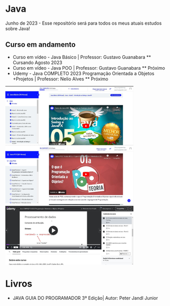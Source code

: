 # Java
Junho de 2023 - Esse repositório será para todos os meus atuais estudos sobre Java!

## Curso em andamento
* Curso em vídeo - Java Básico | Professor: Gustavo Guanabara
** Cursando Agosto 2023 
* Curso em vídeo - Java POO | Professor: Gustavo Guanabara
** Próximo
* Udemy - Java COMPLETO 2023 Programação Orientada a Objetos +Projetos | Professor: Nelio Alves
** Próximo

<img src="https://github.com/PBPaschoal/Java/blob/main/Imagens/Curso%20em%20%20video%20Java%20Basico.JPG?raw=true" alt="logo" width="400px">
<img src="https://github.com/PBPaschoal/Java/blob/main/Imagens/Curso%20em%20Video%20Java%20POO.JPG?raw=true" alt="logo" width="400px">
<img src="https://github.com/PBPaschoal/Java/blob/main/Imagens/Udemy%20Java%20Completo%20Nelio%20Alves.JPG?raw=true" alt="logo" width="400px">

# Livros
* JAVA GUIA DO PROGRAMADOR 3º Edição| Autor: Peter Jandl Junior